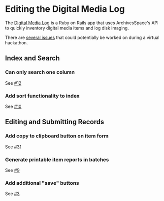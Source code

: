 # Editing the Digital Media Log

The [Digital Media Log](https://github.com/RockefellerArchiveCenter/dm_log) is a Ruby on Rails app that uses ArchivesSpace's API to quickly inventory digital media items and log disk imaging.

There are [several issues](https://github.com/RockefellerArchiveCenter/dm_log/issues?q=is%3Aopen+is%3Aissue+milestone%3Ahackathon) that could potentially be worked on during a virtual hackathon.

## Index and Search

### Can only search one column
See [#12](https://github.com/RockefellerArchiveCenter/dm_log/issues/12)

### Add sort functionality to index
See [#10](https://github.com/RockefellerArchiveCenter/dm_log/issues/10)

## Editing and Submitting Records

### Add copy to clipboard button on item form 
See [#31](https://github.com/RockefellerArchiveCenter/dm_log/issues/31)

### Generate printable item reports in batches
See [#9](https://github.com/RockefellerArchiveCenter/dm_log/issues/9)

### Add additional "save" buttons
See [#3](https://github.com/RockefellerArchiveCenter/dm_log/issues/3)

